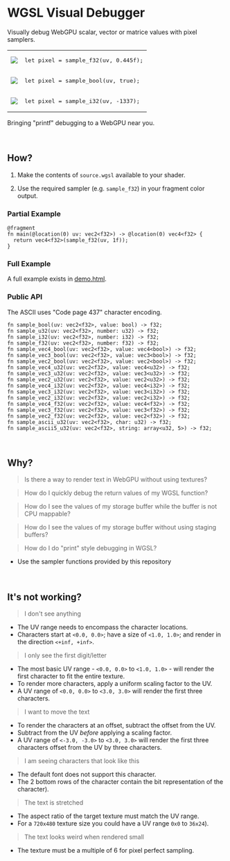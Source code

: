 # WGSL Visual Debugger

Visually debug WebGPU scalar, vector or matrice values with pixel samplers.

<table>
  <tr>
    <td><img src="https://github.com/user-attachments/assets/7cc6d7ad-d286-4e9a-b8cd-6275a6cd339e"/></td>
    <td><pre>let pixel = sample_f32(uv, 0.445f);</pre></td>
  </tr>
  <tr>
    <td><img src="https://github.com/user-attachments/assets/8a28ed2d-1349-4254-b7f5-0d5df30150dd"/></td>
    <td><pre>let pixel = sample_bool(uv, true);</pre></td>
  </tr>
  <tr>
    <td><img src="https://github.com/user-attachments/assets/76b0f495-43b4-4a6b-9f5e-da2c7c36c952"/></td>
    <td><pre>let pixel = sample_i32(uv, -1337);</pre></td>
  </tr>
</table>

Bringing "printf" debugging to a WebGPU near you.

<br/>

## How?

1) Make the contents of `source.wgsl` available to your shader.

2) Use the required sampler (e.g. `sample_f32`) in your fragment color output.

### Partial Example

```wgsl
@fragment
fn main(@location(0) uv: vec2<f32>) -> @location(0) vec4<f32> {
  return vec4<f32>(sample_f32(uv, 1f));
}
```

### Full Example

A full example exists in [demo.html](demo.html).

### Public API

The ASCII uses "Code page 437" character encoding.

```wgsl
fn sample_bool(uv: vec2<f32>, value: bool) -> f32;
fn sample_u32(uv: vec2<f32>, number: u32) -> f32;
fn sample_i32(uv: vec2<f32>, number: i32) -> f32;
fn sample_f32(uv: vec2<f32>, number: f32) -> f32;
fn sample_vec4_bool(uv: vec2<f32>, value: vec4<bool>) -> f32;
fn sample_vec3_bool(uv: vec2<f32>, value: vec3<bool>) -> f32;
fn sample_vec2_bool(uv: vec2<f32>, value: vec2<bool>) -> f32;
fn sample_vec4_u32(uv: vec2<f32>, value: vec4<u32>) -> f32;
fn sample_vec3_u32(uv: vec2<f32>, value: vec3<u32>) -> f32;
fn sample_vec2_u32(uv: vec2<f32>, value: vec2<u32>) -> f32;
fn sample_vec4_i32(uv: vec2<f32>, value: vec4<i32>) -> f32;
fn sample_vec3_i32(uv: vec2<f32>, value: vec3<i32>) -> f32;
fn sample_vec2_i32(uv: vec2<f32>, value: vec2<i32>) -> f32;
fn sample_vec4_f32(uv: vec2<f32>, value: vec4<f32>) -> f32;
fn sample_vec3_f32(uv: vec2<f32>, value: vec3<f32>) -> f32;
fn sample_vec2_f32(uv: vec2<f32>, value: vec2<f32>) -> f32;
fn sample_ascii_u32(uv: vec2<f32>, char: u32) -> f32;
fn sample_ascii5_u32(uv: vec2<f32>, string: array<u32, 5>) -> f32;
```

<br/>

## Why?

> Is there a way to render text in WebGPU without using textures?

> How do I quickly debug the return values of my WGSL function?

> How do I see the values of my storage buffer while the buffer is not CPU mappable?

> How do I see the values of my storage buffer without using staging buffers?

> How do I do "print" style debugging in WGSL?

- Use the sampler functions provided by this repository

<br/>

## It's not working?

> I don't see anything

- The UV range needs to encompass the character locations.
- Characters start at `<0.0, 0.0>`; have a size of `<1.0, 1.0>`; and render in the direction `<+inf, +inf>`.

> I only see the first digit/letter

- The most basic UV range - `<0.0, 0.0>` to `<1.0, 1.0>` - will render the first character to fit the entire texture.
- To render more characters, apply a uniform scaling factor to the UV.
- A UV range of `<0.0, 0.0>` to `<3.0, 3.0>` will render the first three characters.

> I want to move the text

- To render the characters at an offset, subtract the offset from the UV.
- Subtract from the UV _before_ applying a scaling factor.
- A UV range of `<-3.0, -3.0>` to `<3.0, 3.0>` will render the first three characters offset from the UV by three characters.

> I am seeing characters that look like this

- The default font does not support this character.
- The 2 bottom rows of the character contain the bit representation of the character).

> The text is stretched

- The aspect ratio of the target texture must match the UV range.
- For a `720x480` texture size you could have a UV range `0x0` to `36x24`).

> The text looks weird when rendered small

- The texture must be a multiple of 6 for pixel perfect sampling.
